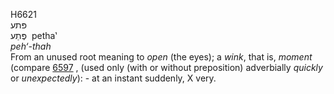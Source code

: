 <body>
  <p>H6621<br>  פּתע  <br> פֶּתַע  ‎  petha‛  <br><i>peh‘-thah </i><br>From an unused root meaning to <i>open</i> (the eyes); a <i>wink</i>, that is, <i>moment</i> (compare <a href="h6597.htm">6597</a> , (used only (with or without preposition) adverbially <i>quickly</i> or <i>unexpectedly</i>): - at an instant suddenly, X very.<br></p>
 </body>